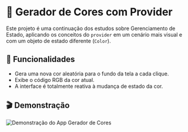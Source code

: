 # 🎨 Gerador de Cores com Provider

Este projeto é uma continuação dos estudos sobre Gerenciamento de Estado, aplicando os conceitos do `provider` em um cenário mais visual e com um objeto de estado diferente (`Color`).

## 🎯 Funcionalidades

-   Gera uma nova cor aleatória para o fundo da tela a cada clique.
-   Exibe o código RGB da cor atual.
-   A interface é totalmente reativa à mudança de estado da cor.

## 🎬 Demonstração

![Demonstração do App Gerador de Cores](./assets/gerador_cores_demo.gif)


